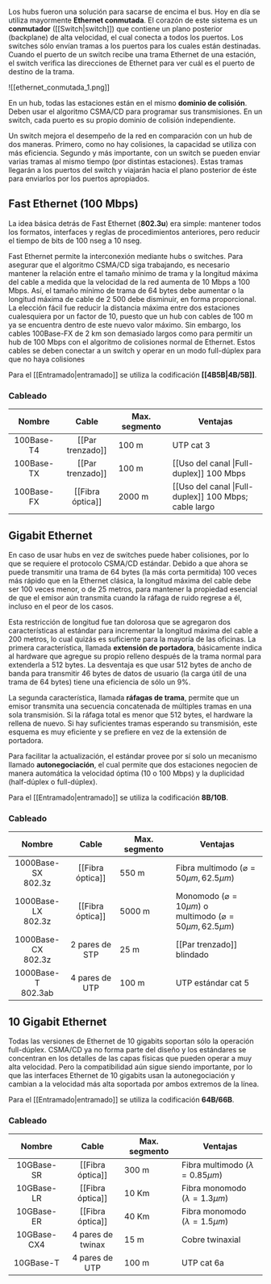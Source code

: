 Los hubs fueron una solución para sacarse de encima el bus. Hoy en día se utiliza mayormente **Ethernet conmutada**. El corazón de este sistema es un **conmutador** ([[Switch|switch]]) que contiene un plano posterior (backplane) de alta velocidad, el cual conecta a todos los puertos. Los switches sólo envían tramas a los puertos para los cuales están destinadas. Cuando el puerto de un switch recibe una trama Ethernet de una estación, el switch verifica las direcciones de Ethernet para ver cuál es el puerto de destino de la trama.

![[ethernet_conmutada_1.png]]

En un hub, todas las estaciones están en el mismo **dominio de colisión**. Deben usar el algoritmo CSMA/CD para programar sus transmisiones. En un switch, cada puerto es su propio dominio de colisión independiente.

Un switch mejora el desempeño de la red en comparación con un hub de dos maneras. Primero, como no hay colisiones, la capacidad se utiliza con más eficiencia. Segundo y más importante, con un switch se pueden enviar varias tramas al mismo tiempo (por distintas estaciones). Estas tramas llegarán a los puertos del switch y viajarán hacia el plano posterior de éste para enviarlos por los puertos apropiados.

## Fast Ethernet (100 Mbps)
La idea básica detrás de Fast Ethernet (**802.3u**) era simple: mantener todos los formatos, interfaces y reglas de procedimientos anteriores, pero reducir el tiempo de bits de 100 nseg a 10 nseg.

Fast Ethernet permite la interconexión mediante hubs o switches. Para asegurar que el algoritmo CSMA/CD siga trabajando, es necesario mantener la relación entre el tamaño mínimo de trama y la longitud máxima del cable a medida que la velocidad de la red aumenta de 10 Mbps a 100 Mbps. Así, el tamaño mínimo de trama de 64 bytes debe aumentar o la longitud máxima de cable de 2 500 debe disminuir, en forma proporcional. La elección fácil fue reducir la distancia máxima entre dos estaciones cualesquiera por un factor de 10, puesto que un hub con cables de 100 m ya se encuentra dentro de este nuevo valor máximo. Sin embargo, los cables 100Base-FX de 2 km son demasiado largos como para permitir un hub de 100 Mbps con el algoritmo de colisiones normal de Ethernet. Estos cables se deben conectar a un switch y operar en un modo full-dúplex para que no haya colisiones

Para el [[Entramado|entramado]] se utiliza la codificación **[[4B5B|4B/5B]]**.

### Cableado
|   Nombre   |      Cable       | Max. segmento | Ventajas                                              |
|:----------:|:----------------:| ------------- | ----------------------------------------------------- |
| 100Base-T4 | [[Par trenzado]] | 100 m         | UTP cat 3                                             |
| 100Base-TX | [[Par trenzado]] | 100 m         | [[Uso del canal \|Full-duplex]] 100 Mbps              |
| 100Base-FX | [[Fibra óptica]] | 2000 m        | [[Uso del canal \|Full-duplex]] 100 Mbps; cable largo |

## Gigabit Ethernet
En caso de usar hubs en vez de switches puede haber colisiones, por lo que se requiere el protocolo CSMA/CD estándar. Debido a que ahora se puede transmitir una trama de 64 bytes (la más corta permitida) 100 veces más rápido que en la Ethernet clásica, la longitud máxima del cable debe ser 100 veces menor, o de 25 metros, para mantener la propiedad esencial de que el emisor aún transmita cuando la ráfaga de ruido regrese a él, incluso en el peor de los casos.

Esta restricción de longitud fue tan dolorosa que se agregaron dos características al estándar para incrementar la longitud máxima del cable a 200 metros, lo cual quizás es suficiente para la mayoría de las oficinas. La primera característica, llamada **extensión de portadora**, básicamente indica al hardware que agregue su propio relleno después de la trama normal para extenderla a 512 bytes. La desventaja es que usar 512 bytes de ancho de banda para transmitir 46 bytes de datos de usuario (la carga útil de una trama de 64 bytes) tiene una eficiencia de sólo un 9%.

La segunda característica, llamada **ráfagas de trama**, permite que un emisor transmita una secuencia concatenada de múltiples tramas en una sola transmisión. Si la ráfaga total es menor que 512 bytes, el hardware la rellena de nuevo. Si hay suficientes tramas esperando su transmisión, este esquema es muy eficiente y se prefiere en vez de la extensión de portadora.

Para facilitar la actualización, el estándar provee por sí solo un mecanismo llamado **autonegociación**, el cual permite que dos estaciones negocien de manera automática la velocidad óptima (10 o 100 Mbps) y la duplicidad (half-dúplex o full-dúplex).

Para el [[Entramado|entramado]] se utiliza la codificación **8B/10B**.

### Cableado
|         Nombre          |      Cable       | Max. segmento | Ventajas                                                                                    |
|:-----------------------:|:----------------:| ------------- | ------------------------------------------------------------------------------------------- |
| 1000Base-SX <br> 802.3z | [[Fibra óptica]] | 550 m         | Fibra multimodo ($\varnothing = 50 \mu m, 62.5 \mu m$)                                      |
| 1000Base-LX <br> 802.3z | [[Fibra óptica]] | 5000 m        | Monomodo ($\varnothing = 10 \mu m$) o <br> multimodo ($\varnothing = 50 \mu m, 62.5 \mu m$) |
| 1000Base-CX <br> 802.3z |  2 pares de STP  | 25 m          | [[Par trenzado]] blindado                                                                   |
| 1000Base-T <br> 802.3ab |  4 pares de UTP  | 100 m         | UTP estándar cat 5                                                                          |

## 10 Gigabit Ethernet
Todas las versiones de Ethernet de 10 gigabits soportan sólo la operación full-dúplex. CSMA/CD ya no forma parte del diseño y los estándares se concentran en los detalles de las capas físicas que pueden operar a muy alta velocidad. Pero la compatibilidad aún sigue siendo importante, por lo que las interfaces Ethernet de 10 gigabits usan la autonegociación y cambian a la velocidad más alta soportada por ambos extremos de la línea.

Para el [[Entramado|entramado]] se utiliza la codificación **64B/66B**.

### Cableado
|   Nombre    |       Cable       | Max. segmento | Ventajas                                |
|:-----------:|:-----------------:| ------------- | --------------------------------------- |
| 10GBase-SR  | [[Fibra óptica]]  | 300 m         | Fibra multimodo ($\lambda = 0.85\mu m$) |
| 10GBase-LR  | [[Fibra óptica]]  | 10 Km         | Fibra monomodo ($\lambda = 1.3\mu m$)   |
| 10GBase-ER  | [[Fibra óptica]]  | 40 Km         | Fibra monomodo ($\lambda = 1.5\mu m$)   |
| 10GBase-CX4 | 4 pares de twinax | 15 m          | Cobre twinaxial                         |
|  10GBase-T  |  4 pares de UTP   | 100 m         | UTP cat 6a                              |
